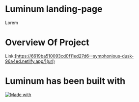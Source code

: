 # Luminum landing-page
Lorem

# Overview Of Project
Link:[https://6619ba510093cd0f11ed27d6--symphonious-dusk-96a4ed.netlify.app/](url)

# Luminum has been built with 
[![Made with](https://skillicons.dev/icons?i=js,html,css,react,tailwind)](https://skillicons.dev)
